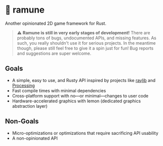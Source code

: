 # :lemon: ramune

Another opinionated 2D game framework for Rust.

> :warning: **Ramune is still in very early stages of development!** There are probably tons of bugs, undocumented APIs, and missing features. As such, you really shouldn't use it for serious projects. In the meantime though, please still feel free to give it a spin just for fun! Bug reports and suggestions are super welcome.

## Goals

- A simple, easy to use, and Rusty API inspired by projects like [raylib](https://www.raylib.com/) and [Processing](https://processing.org/)
- Fast compile times with minimal dependencies
- Cross-platform support with no—or minimal—changes to user code
- Hardware-accelerated graphics with lemon (dedicated graphics abstraction layer)

## Non-Goals

- Micro-optimizations or optimizations that require sacrificing API usability
- A non-opinionated API
